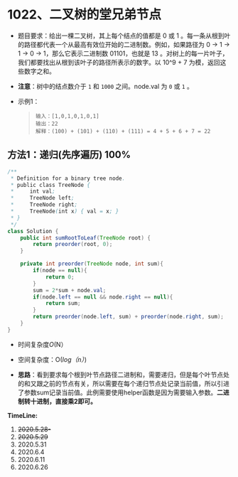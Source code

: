 # 1022、二叉树的堂兄弟节点

- 题目要求：给出一棵二叉树，其上每个结点的值都是 0 或 1 。每一条从根到叶的路径都代表一个从最高有效位开始的二进制数。例如，如果路径为 0 -> 1 -> 1 -> 0 -> 1，那么它表示二进制数 01101，也就是 13 。对树上的每一片叶子，我们都要找出从根到该叶子的路径所表示的数字。以 10^9 + 7 为模，返回这些数字之和。

- **注意**：树中的结点数介于 `1` 和 `1000` 之间。node.val 为 `0` 或 `1` 。

- 示例1：

  >```
  >输入：[1,0,1,0,1,0,1]
  >输出：22
  >解释：(100) + (101) + (110) + (111) = 4 + 5 + 6 + 7 = 22
  >```

## 方法1：递归(先序遍历) 100%

```java
/**
 * Definition for a binary tree node.
 * public class TreeNode {
 *     int val;
 *     TreeNode left;
 *     TreeNode right;
 *     TreeNode(int x) { val = x; }
 * }
 */
class Solution {
    public int sumRootToLeaf(TreeNode root) {
        return preorder(root, 0);
    }

    private int preorder(TreeNode node, int sum){
        if(node == null){
            return 0;
        }
        sum = 2*sum + node.val;
        if(node.left == null && node.right == null){
            return sum;
        }
        return preorder(node.left, sum) + preorder(node.right, sum);
    }
}
```

- 时间复杂度*O*(N）

- 空间复杂度：O(*log（n）*)


- **思路**：看到要求每个根到叶节点路径二进制和，需要递归，但是每个叶节点处的和又跟之前的节点有关，所以需要在每个递归节点处记录当前值，所以引进了参数sum记录当前值。此例需要使用helper函数是因为需要输入参数。**二进制转十进制，直接乘2即可。**



**TimeLine:**

1. ~~2020.5.28-~~
2. ~~2020.5.29~~
3. 2020.5.31
4. 2020.6.4
5. 2020.6.11
6. 2020.6.26